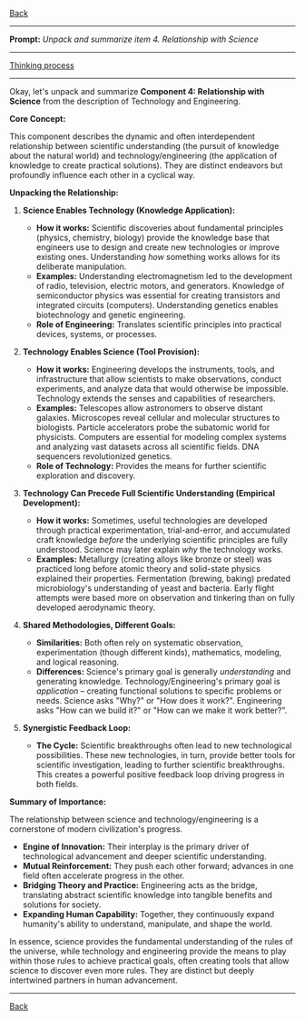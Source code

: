 [Back](../README.md)

---

**Prompt:** *Unpack and summarize item 4. Relationship with Science*

---

[Thinking process](thoughts.md)

---

Okay, let's unpack and summarize **Component 4: Relationship with Science** from the description of Technology and Engineering.

**Core Concept:**

This component describes the dynamic and often interdependent relationship between scientific understanding (the pursuit of knowledge about the natural world) and technology/engineering (the application of knowledge to create practical solutions). They are distinct endeavors but profoundly influence each other in a cyclical way.

**Unpacking the Relationship:**

1.  **Science Enables Technology (Knowledge Application):**
    *   **How it works:** Scientific discoveries about fundamental principles (physics, chemistry, biology) provide the knowledge base that engineers use to design and create new technologies or improve existing ones. Understanding *how* something works allows for its deliberate manipulation.
    *   **Examples:** Understanding electromagnetism led to the development of radio, television, electric motors, and generators. Knowledge of semiconductor physics was essential for creating transistors and integrated circuits (computers). Understanding genetics enables biotechnology and genetic engineering.
    *   **Role of Engineering:** Translates scientific principles into practical devices, systems, or processes.

2.  **Technology Enables Science (Tool Provision):**
    *   **How it works:** Engineering develops the instruments, tools, and infrastructure that allow scientists to make observations, conduct experiments, and analyze data that would otherwise be impossible. Technology extends the senses and capabilities of researchers.
    *   **Examples:** Telescopes allow astronomers to observe distant galaxies. Microscopes reveal cellular and molecular structures to biologists. Particle accelerators probe the subatomic world for physicists. Computers are essential for modeling complex systems and analyzing vast datasets across all scientific fields. DNA sequencers revolutionized genetics.
    *   **Role of Technology:** Provides the means for further scientific exploration and discovery.

3.  **Technology Can Precede Full Scientific Understanding (Empirical Development):**
    *   **How it works:** Sometimes, useful technologies are developed through practical experimentation, trial-and-error, and accumulated craft knowledge *before* the underlying scientific principles are fully understood. Science may later explain *why* the technology works.
    *   **Examples:** Metallurgy (creating alloys like bronze or steel) was practiced long before atomic theory and solid-state physics explained their properties. Fermentation (brewing, baking) predated microbiology's understanding of yeast and bacteria. Early flight attempts were based more on observation and tinkering than on fully developed aerodynamic theory.

4.  **Shared Methodologies, Different Goals:**
    *   **Similarities:** Both often rely on systematic observation, experimentation (though different kinds), mathematics, modeling, and logical reasoning.
    *   **Differences:** Science's primary goal is generally *understanding* and generating knowledge. Technology/Engineering's primary goal is *application* – creating functional solutions to specific problems or needs. Science asks "Why?" or "How does it work?". Engineering asks "How can we build it?" or "How can we make it work better?".

5.  **Synergistic Feedback Loop:**
    *   **The Cycle:** Scientific breakthroughs often lead to new technological possibilities. These new technologies, in turn, provide better tools for scientific investigation, leading to further scientific breakthroughs. This creates a powerful positive feedback loop driving progress in both fields.

**Summary of Importance:**

The relationship between science and technology/engineering is a cornerstone of modern civilization's progress.

*   **Engine of Innovation:** Their interplay is the primary driver of technological advancement and deeper scientific understanding.
*   **Mutual Reinforcement:** They push each other forward; advances in one field often accelerate progress in the other.
*   **Bridging Theory and Practice:** Engineering acts as the bridge, translating abstract scientific knowledge into tangible benefits and solutions for society.
*   **Expanding Human Capability:** Together, they continuously expand humanity's ability to understand, manipulate, and shape the world.

In essence, science provides the fundamental understanding of the rules of the universe, while technology and engineering provide the means to play within those rules to achieve practical goals, often creating tools that allow science to discover even more rules. They are distinct but deeply intertwined partners in human advancement.

---

[Back](../README.md)
